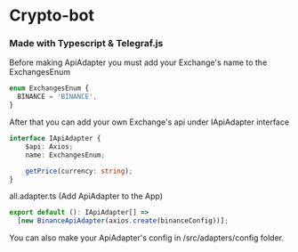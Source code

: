# Crypto-bot
### Made with Typescript & Telegraf.js

Before making ApiAdapter you  must  add your Exchange's name to the ExchangesEnum
```typescript
enum ExchangesEnum {
  BINANCE = 'BINANCE',
}
```
After that you can add your own Exchange's api under IApiAdapter interface
```typescript
interface IApiAdapter {
    $api: Axios;
    name: ExchangesEnum;

    getPrice(currency: string);
}
```

 all.adapter.ts (Add ApiAdapter to the App)
```typescript
export default (): IApiAdapter[] =>
  [new BinanceApiAdapter(axios.create(binanceConfig))];
```
You can also  make your ApiAdapter's config in /src/adapters/config folder.
